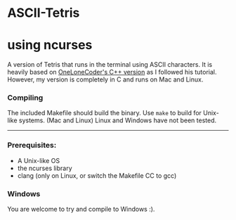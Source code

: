 # ASCII-Tetris
# using ncurses

A version of Tetris that runs in the terminal using ASCII characters. It is heavily based on [OneLoneCoder's C++ version](https://www.youtube.com/watch?v=8OK8_tHeCIA) as I followed his tutorial. However, my version is completely in C and runs on Mac and Linux.

### Compiling
The included Makefile should build the binary. Use `make` to build for Unix-like systems. (Mac and Linux) Linux and Windows have not been tested.

---

### Prerequisites:
* A Unix-like OS
* the ncurses library
* clang (only on Linux, or switch the Makefile CC to gcc)

### Windows
You are welcome to try and compile to Windows :).